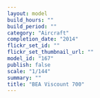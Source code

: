 ```yaml
---
layout: model
build_hours: ""
build_period: ""
category: "Aircraft"
completion_date: "2014"
flickr_set_id: ""
flickr_set_thumbnail_url: ""
model_id: "167"
publish: false
scale: "1/144"
summary: ""
title: "BEA Viscount 700"
---
```



